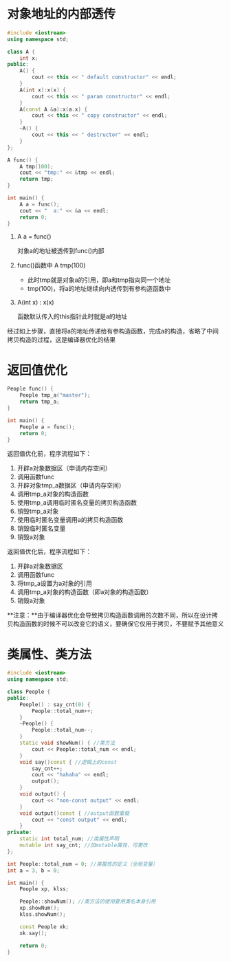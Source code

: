 # 对象地址的内部透传

```cpp
#include <iostream>
using namespace std;

class A {
    int x;
public:
    A() {
        cout << this << " default constructor" << endl;
    }
    A(int x):x(x) {
        cout << this << " param constructor" << endl;
    }
    A(const A &a):x(a.x) {
        cout << this << " copy constructor" << endl;
    }
    ~A() {
        cout << this << " destructor" << endl;
    }
};

A func() {
    A tmp(100);
    cout << "tmp:" << &tmp << endl;
    return tmp;
}

int main() {
    A a = func();
    cout << "  a:" << &a << endl;
    return 0;
}
```

1. A a = func()

   对象a的地址被透传到func()内部

2. func()函数中 A tmp(100)

   - 此时tmp就是对象a的引用，即a和tmp指向同一个地址
   - tmp(100)，将a的地址继续向内透传到有参构造函数中

3. A(int x) : x(x)

   函数默认传入的this指针此时就是a的地址

经过如上步骤，直接将a的地址传递给有参构造函数，完成a的构造，省略了中间拷贝构造的过程，这是编译器优化的结果



# 返回值优化

```cpp
People func() {
    People tmp_a("master");
    return tmp_a;
}

int main() {
    People a = func();
    return 0;
}
```

返回值优化前，程序流程如下：

1. 开辟a对象数据区（申请内存空间）
2. 调用函数func
3. 开辟对象tmp_a数据区（申请内存空间）
4. 调用tmp_a对象的构造函数
5. 使用tmp_a调用临时匿名变量的拷贝构造函数
6. 销毁tmp_a对象
7. 使用临时匿名变量调用a的拷贝构造函数
8. 销毁临时匿名变量
9. 销毁a对象

返回值优化后，程序流程如下：

1. 开辟a对象数据区
2. 调用函数func
3. 将tmp_a设置为a对象的引用
4. 调用tmp_a对象的构造函数（即a对象的构造函数）
5. 销毁a对象

**注意：**由于编译器优化会导致拷贝构造函数调用的次数不同，所以在设计拷贝构造函数的时候不可以改变它的语义，要确保它仅用于拷贝，不要赋予其他意义



# 类属性、类方法

```cpp
#include <iostream>
using namespace std;

class People {
public:
    People() : say_cnt(0) {
        People::total_num++;
    }
    ~People() {
        People::total_num--;
    }
    static void showNum() { //类方法
        cout << People::total_num << endl;
    }
    void say()const { //逻辑上的const
        say_cnt++;
        cout << "hahaha" << endl;
        output();
    }
    void output() {
        cout << "non-const output" << endl;
    }
    void output()const { //output函数重载
        cout << "const output" << endl;
    }
private:
    static int total_num; //类属性声明
    mutable int say_cnt; //加mutable属性，可更改
};

int People::total_num = 0; //类属性的定义（全局变量）
int a = 3, b = 0;

int main() {
    People xp, klss;

    People::showNum(); //类方法的使用要用类名本身引用
    xp.showNum();
    klss.showNum();

    const People xk;
    xk.say();

    return 0;
}
```

